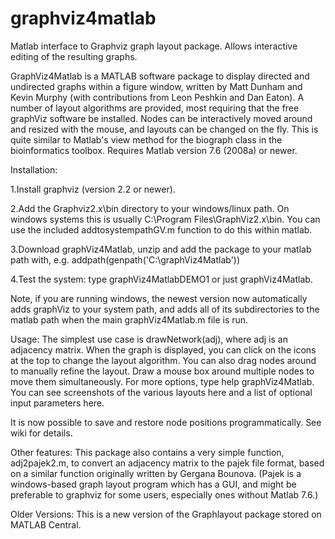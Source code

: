graphviz4matlab
===============

Matlab interface to Graphviz graph layout package. Allows interactive editing of the resulting graphs.

GraphViz4Matlab is a MATLAB software package to display directed and undirected graphs within a figure window, written by Matt Dunham and Kevin Murphy (with contributions from Leon Peshkin and Dan Eaton). A number of layout algorithms are provided, most requiring that the free graphViz software be installed. Nodes can be interactively moved around and resized with the mouse, and layouts can be changed on the fly. This is quite similar to Matlab's view method for the biograph class in the bioinformatics toolbox. Requires Matlab version 7.6 (2008a) or newer.

Installation:

1.Install graphviz (version 2.2 or newer).

2.Add the Graphviz2.x\bin directory to your windows/linux path. On windows systems this is usually C:\Program Files\GraphViz2.x\bin. You can use the included addtosystempathGV.m function to do this within matlab.

3.Download graphViz4Matlab, unzip and add the package to your matlab path with, e.g. addpath(genpath('C:\graphViz4Matlab'))

4.Test the system: type graphViz4MatlabDEMO1 or just graphViz4Matlab. 

Note, if you are running windows, the newest version now automatically adds graphViz to your system path, and adds all of its subdirectories to the matlab path when the main graphViz4Matlab.m file is run.

Usage: The simplest use case is drawNetwork(adj), where adj is an adjacency matrix. When the graph is displayed, you can click on the icons at the top to change the layout algorithm. You can also drag nodes around to manually refine the layout. Draw a mouse box around multiple nodes to move them simultaneously. For more options, type help graphViz4Matlab. You can see screenshots of the various layouts here and a list of optional input parameters here.

It is now possible to save and restore node positions programmatically. See wiki for details. 

Other features: This package also contains a very simple function, adj2pajek2.m, to convert an adjacency matrix to the pajek file format, based on a similar function originally written by Gergana Bounova. (Pajek is a windows-based graph layout program which has a GUI, and might be preferable to graphviz for some users, especially ones without Matlab 7.6.)

Older Versions: This is a new version of the Graphlayout package stored on MATLAB Central. 
